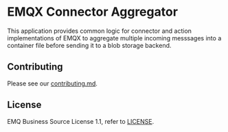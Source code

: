 # EMQX Connector Aggregator

This application provides common logic for connector and action implementations of EMQX to aggregate multiple incoming messsages into a container file before sending it to a blob storage backend.

## Contributing

Please see our [contributing.md](../../CONTRIBUTING.md).

## License

EMQ Business Source License 1.1, refer to [LICENSE](BSL.txt).
